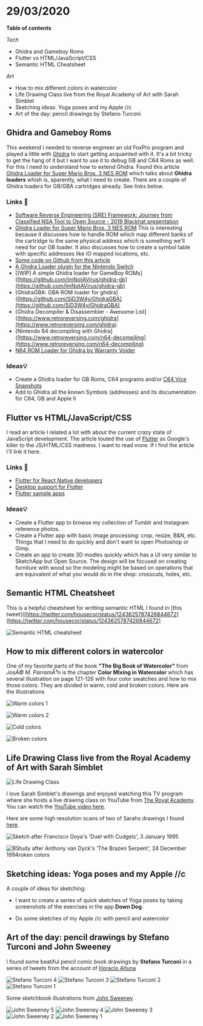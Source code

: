 # 29/03/2020

**Table of contents**

*Tech*

- Ghidra and Gameboy Roms
- Flutter vs HTML/JavaScript/CSS
- Semantic HTML Cheatsheet

*Art*

- How to mix different colors in watercolor
- Life Drawing Class live from the Royal Academy of Art with Sarah Simblet
- Sketching ideas: Yoga poses and my Apple //c
- Art of the day: pencil drawings by Stefano Turconi

## Ghidra and Gameboy Roms

This weekend I needed to reverse engineer an old FoxPro program and played a little with [Ghidra](https://ghidra-sre.org/) to start getting acquainted with it. It's a bit tricky to get the hang of it but I want to use it to debug GB and C64 Roms as well. For this I need to understand how to extend Ghidra. Found this article [Ghidra Loader for Super Mario Bros. 3 NES ROM](https://smb3.bf0.org/ghidra-loader/ghidra-plugin/2019-08-20-ghidra-loader/) which talks about **Ghidra loaders** whish is, aparently, what I need to create. There are a couple of Ghidra loaders for GB/GBA cartridges already. See links below.

### Links 🔗

- [Software Reverse Engineering (SRE) Framework: Journey from Classified NSA Tool to Open Source - 2019 Blackhat presentation](files/2020-03-29/blackhat2019.pdf)
- [Ghidra Loader for Super Mario Bros. 3 NES ROM](https://smb3.bf0.org/ghidra-loader/ghidra-plugin/2019-08-20-ghidra-loader/) This is interesting because it discusses how to handle ROM which map different banks of the cartridge to the same physical address which is something we'll need for our GB loader. It also discusses how to create a symbol table with specific addresses like IO mapped locations, etc.
- [Some code on Github from this article](https://github.com/fortenbt/Ghidra-SMB3INES-Loader)
- [A Ghidra Loader plugin for the Nintendo Switch](https://github.com/Adubbz/Ghidra-Switch-Loader)
- [[WIP] A simple Ghidra loader for GameBoy ROMs]([https://github.com/ImNotAVirus/ghidra-gb](https://github.com/ImNotAVirus/ghidra-gb)
- [GhidraGBA: GBA ROM loader for ghidra]([https://github.com/SiD3W4y/GhidraGBA](https://github.com/SiD3W4y/GhidraGBA)
- [Ghidra Decompiler & Disassembler - Awesome List]([https://www.retroreversing.com/ghidra](https://www.retroreversing.com/ghidra)
- [Nintendo 64 decompiling with Ghidra]([https://www.retroreversing.com/n64-decompiling](https://www.retroreversing.com/n64-decompiling)
- [N64 ROM Loader for Ghidra by Warranty Voider]([https://github.com/zeroKilo/N64LoaderWV](https://github.com/zeroKilo/N64LoaderWV))

### Ideas💡

- Create a Ghidra loader for GB Roms, C64 programs and/or [C64 Vice Snapshots]([https://vice-emu.sourceforge.io/vice_9.html](https://vice-emu.sourceforge.io/vice_9.html))
- Add to Ghidra all the known Symbols (addresses) and its documentation for C64, GB and Apple II

## Flutter vs HTML/JavaScript/CSS

I read an article I related a lot with about the current crazy state of JavaScript development. The article touted the use of [Flutter](https://flutter.dev/) as Google's killer to the JS/HTML/CSS madness. I want to read more. If I find the article I'll link it here.

### Links 🔗

- [Flutter for React Native developers](https://flutter.dev/docs/get-started/flutter-for/react-native-devs)
- [Desktop support for Flutter](https://flutter.dev/desktop)
- [Flutter sample apps](https://github.com/flutter/samples/tree/master/gallery)

### Ideas💡

- Create a Flutter app to browse my collection of Tumblr and Instagram reference photos.
- Create a Flutter app with basic image processing: crop, resize, B&N, etc. Things that I need to do quickly and don't want to open Photoshop or Gimp.
- Create an app to create 3D modles quickly which has a UI very similar to SketchApp but Open Source. The design will be focused on creating furniture with wood so the modeling might be based on operations that are equivalent of what you would do in the shop: crosscuts, holes, etc.

## Semantic HTML Cheatsheet

This is a helpful cheatsheet for writting semantic HTML I found in [this tweet]([https://twitter.com/housecor/status/1243625787426844672](https://twitter.com/housecor/status/1243625787426844672)

![Semantic HTML cheatsheet](imgs/2020-03-29/html-semantic-flowchart.jpeg)

## How to mix different colors in watercolor

One of my favorite parts of the book **"The Big Book of Watercolor"** from *JosÃ© M. ParramÃ³n* is the chapter **Color MIxing in Watercolor** which has several illustration on page 121-126 with four color swatches and how to mix those colors. They are divided in warm, cold and broken colors. Here are the illustrations

![Warm colors 1](imgs/2020-03-29/watercolors-warm-colors-1.png)

![Warm colors 2](imgs/2020-03-29/watercolors-warm-colors-2.png)

![Cold colors](imgs/2020-03-29/watercolors-cold-colors.png)

![Broken colors](imgs/2020-03-29/watercolors-broken-colors.png)

## Life Drawing Class live from the Royal Academy of Art with Sarah Simblet

![Life Drawing Class](imgs/2020-03-29/sarah-simblet-anatomy-class.png)

I love Sarah Simblet's drawings and enjoyed watching this TV program where she hosts a live drawing class on YouTube from [The Royal Academy](https://www.royalacademy.org.uk/). You can watch the [YouTube video here](https://www.youtube.com/watch?v=O4nWj_87Njs).

Here are some high resolution scans of two of Sarahs drawings I found [here](https://www.royalacademy.org.uk/art-artists/name/sarah-simblet).

![Sketch after Francisco Goya's 'Duel with Cudgels', 3 January 1995](imgs/2020-03-29/sarah-simblet-1.jpeg)

![BStudy after Anthony van Dyck's 'The Brazen Serpent', 24 December 1994roken colors](imgs/2020-03-29/sarah-simblet-2.jpeg)

## Sketching ideas: Yoga poses and my Apple //c

A couple of ideas for sketching:

- I want to create a series of quick sketches  of Yoga poses by taking screenshots of the exercises in the app **Down Dog**.

- Do some sketches of my Apple //c with pencil and watercolor

## Art of the day: pencil drawings by Stefano Turconi and John Sweeney

I found some beatiful pencil comic book drawings by **Stefano Turconi** in a series of tweets from the account of [Horacio Altuna](https://twitter.com/HoracioAltuna/status/1243670603065851905/photo/1)

![Stefano Turconi 4](imgs/2020-03-29/stefano-turconi-4.jpeg)
![Stefano Turconi 3](imgs/2020-03-29/stefano-turconi-3.jpeg)
![Stefano Turconi 2](imgs/2020-03-29/stefano-turconi-2.jpeg)
![Stefano Turconi 1](imgs/2020-03-29/stefano-turconi-1.jpeg)

Some sketchbook illustrations from [John Sweeney](https://twitter.com/johnsweeney2147)

![John Sweeney 5](imgs/2020-03-29/john-sweeney-5.jpeg)
![John Sweeney 4](imgs/2020-03-29/john-sweeney-4.jpeg)
![John Sweeney 3](imgs/2020-03-29/john-sweeney-3.jpeg)
![John Sweeney 2](imgs/2020-03-29/john-sweeney-2.jpeg)
![John Sweeney 1](imgs/2020-03-29/john-sweeney-1.jpeg)

